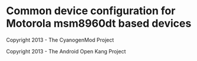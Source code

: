 Common device configuration for Motorola msm8960dt based devices
==============================

Copyright 2013 - The CyanogenMod Project

Copyright 2013 - The Android Open Kang Project

